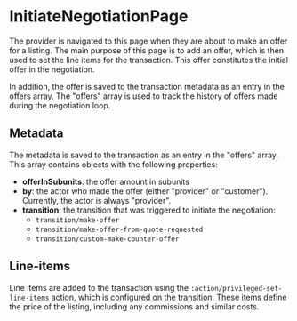 # InitiateNegotiationPage

The provider is navigated to this page when they are about to make an offer for a listing. The main
purpose of this page is to add an offer, which is then used to set the line items for the
transaction. This offer constitutes the initial offer in the negotiation.

In addition, the offer is saved to the transaction metadata as an entry in the offers array. The
"offers" array is used to track the history of offers made during the negotiation loop.

## Metadata

The metadata is saved to the transaction as an entry in the "offers" array. This array contains
objects with the following properties:

- **offerInSubunits**: the offer amount in subunits
- **by**: the actor who made the offer (either "provider" or "customer"). Currently, the actor is
  always "provider".
- **transition**: the transition that was triggered to initiate the negotiation:
  - `transition/make-offer`
  - `transition/make-offer-from-quote-requested`
  - `transition/custom-make-counter-offer`

## Line-items

Line items are added to the transaction using the `:action/privileged-set-line-items` action, which
is configured on the transition. These items define the price of the listing, including any
commissions and similar costs.
